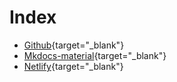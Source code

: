 # Index


* [Github](https://github.com/hgqapp){target="_blank"}
* [Mkdocs-material](https://squidfunk.github.io/mkdocs-material){target="_blank"}
* [Netlify](https://app.netlify.com/sites/hgqapp/overview){target="_blank"}
